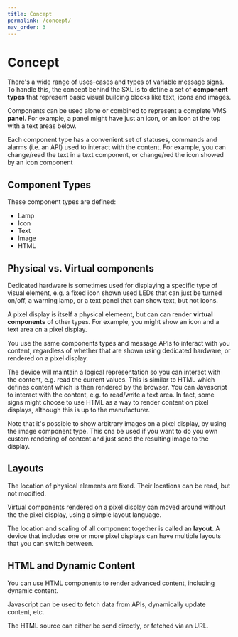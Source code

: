 ```yaml
---
title: Concept
permalink: /concept/
nav_order: 3
---
```


# Concept
There's a wide range of uses-cases and types of variable message signs. To handle this, the concept behind the SXL is to define a set of **component types** that represent basic visual building blocks like text, icons and images. 

Components can be used alone or combined to represent a complete VMS __panel__. For example, a panel might have just an icon, or an icon at the top with a text areas below.

Each component type has a convenient set of statuses, commands and alarms (i.e. an API) used to interact with the content. For example, you can change/read the text in a text component, or change/red the icon showed by an icon component

## Component Types
These component types are defined:
- Lamp
- Icon
- Text
- Image
- HTML

## Physical vs. Virtual components
Dedicated hardware is sometimes used for displaying a specific  type of visual element, e.g. a fixed icon shown used LEDs that can just be turned on/off, a warning lamp, or a text panel that can show text, but not icons.

A pixel display is itself a physical elemeent, but can can render **virtual components** of other types. For example, you might show an icon and a text area on a pixel display.

You use the same components types and message APIs to interact with you content, regardless of whether that are shown using dedicated hardware, or rendered on a pixel display.

The device will maintain a logical representation so you can interact with the content, e.g. read the current values. This is similar to HTML which defines content which is then rendered by the browser. You can Javascript to interact with the content, e.g. to read/write a text area. In fact, some signs might choose to use HTML as a way to render content on pixel displays, although this is up to the manufacturer. 

Note that it's possible to show arbitrary images on a pixel display, by using the image component type. This cna be used if you want to do you own custom rendering of content and just send the resulting image to the display.

## Layouts
The location of physical elements are fixed. Their locations can be read, but not modified.

Virtual components rendered on a pixel display can moved around without the the pixel display, using a simple layout language.

The location and scaling of all component together is called an **layout**. A device that includes one or more pixel displays can have multiple layouts that you can switch between.

## HTML and Dynamic Content
You can use HTML components to render advanced content, including dynamic content.

Javascript can be used to fetch data from APIs, dynamically update content, etc.

The HTML source can either be send directly, or fetched via an URL.


